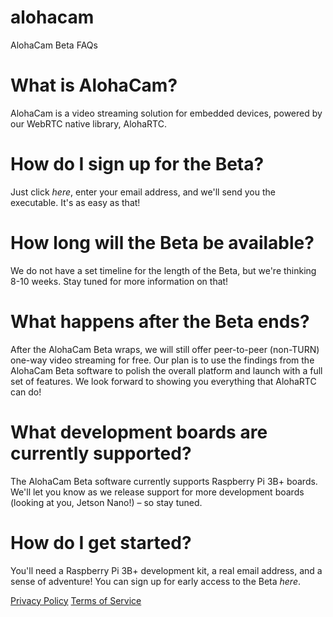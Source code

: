 # alohacam
AlohaCam Beta FAQs

# What is AlohaCam?
AlohaCam is a video streaming solution for embedded devices, powered by our WebRTC native library, AlohaRTC. 

# How do I sign up for the Beta?
Just click _here_, enter your email address, and we'll send you the executable. It's as easy as that! 

# How long will the Beta be available?
We do not have a set timeline for the length of the Beta, but we're thinking 8-10 weeks. Stay tuned for more information on that! 

# What happens after the Beta ends?
After the AlohaCam Beta wraps, we will still offer peer-to-peer (non-TURN) one-way video streaming for free. Our plan is to use the findings from the AlohaCam Beta software to polish the overall platform and launch with a full set of features. We look forward to showing you everything that AlohaRTC can do! 

# What development boards are currently supported?
The AlohaCam Beta software currently supports Raspberry Pi 3B+ boards. We'll let you know as we release support for more development boards (looking at you, Jetson Nano!) – so stay tuned. 

# How do I get started?
You'll need a Raspberry Pi 3B+ development kit, a real email address, and a sense of adventure! You can sign up for early access to the Beta _here_. 

[Privacy Policy](https://docs.google.com/document/d/1r7gZ9G3Kuca0KCxV8fvlmwra4bZs2r0PpcCehzjCC1M/edit#heading=h.ved6qrer4vv5)
[Terms of Service](https://docs.google.com/document/d/1ggXi00roHuMhiFbjrkJ4p7kJ4yFDY4dZuMxTV3urZeo/edit#)
